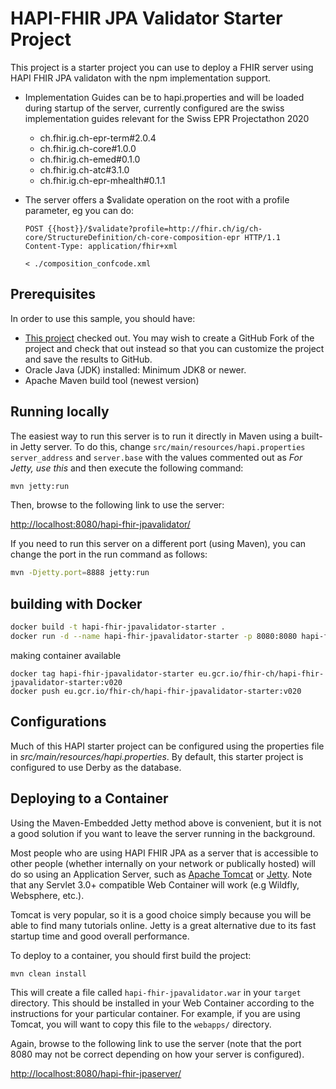 # HAPI-FHIR JPA Validator Starter Project

This project is a  starter project you can use to deploy a FHIR server using HAPI FHIR JPA validaton with the npm implementation support.

- Implementation Guides can be to hapi.properties and will be loaded during startup of the server, currently configured are the swiss implementation guides relevant for the Swiss EPR Projectathon 2020

  - ch.fhir.ig.ch-epr-term#2.0.4
  - ch.fhir.ig.ch-core#1.0.0
  - ch.fhir.ig.ch-emed#0.1.0
  - ch.fhir.ig.ch-atc#3.1.0
  - ch.fhir.ig.ch-epr-mhealth#0.1.1

- The server offers a $validate operation on the root with a profile parameter, eg you can do:

  ```
  POST {{host}}/$validate?profile=http://fhir.ch/ig/ch-core/StructureDefinition/ch-core-composition-epr HTTP/1.1
  Content-Type: application/fhir+xml
  
  < ./composition_confcode.xml
  ```   

## Prerequisites

In order to use this sample, you should have:

- [This project](https://github.com/hapifhir/hapi-fhir-jpavalidator-starter) checked out. You may wish to create a GitHub Fork of the project and check that out instead so that you can customize the project and save the results to GitHub.
- Oracle Java (JDK) installed: Minimum JDK8 or newer.
- Apache Maven build tool (newest version)

## Running locally

The easiest way to run this server is to run it directly in Maven using a built-in Jetty server. To do this, change `src/main/resources/hapi.properties` `server_address` and `server.base` with the values commented out as _For Jetty, use this_ and then execute the following command:

```bash
mvn jetty:run
```

Then, browse to the following link to use the server:

[http://localhost:8080/hapi-fhir-jpavalidator/](http://localhost:8080/hapi-fhir-jpavalidator/)

If you need to run this server on a different port (using Maven), you can change the port in the run command as follows:

```bash
mvn -Djetty.port=8888 jetty:run
```


## building with Docker

```bash
docker build -t hapi-fhir-jpavalidator-starter .
docker run -d --name hapi-fhir-jpavalidator-starter -p 8080:8080 hapi-fhir-jpavalidator-starter
```


making container available
```
docker tag hapi-fhir-jpavalidator-starter eu.gcr.io/fhir-ch/hapi-fhir-jpavalidator-starter:v020
docker push eu.gcr.io/fhir-ch/hapi-fhir-jpavalidator-starter:v020
```

## Configurations

Much of this HAPI starter project can be configured using the properties file in _src/main/resources/hapi.properties_. By default, this starter project is configured to use Derby as the database.

## Deploying to a Container

Using the Maven-Embedded Jetty method above is convenient, but it is not a good solution if you want to leave the server running in the background.

Most people who are using HAPI FHIR JPA as a server that is accessible to other people (whether internally on your network or publically hosted) will do so using an Application Server, such as [Apache Tomcat](http://tomcat.apache.org/) or [Jetty](https://www.eclipse.org/jetty/). Note that any Servlet 3.0+ compatible Web Container will work (e.g Wildfly, Websphere, etc.).

Tomcat is very popular, so it is a good choice simply because you will be able to find many tutorials online. Jetty is a great alternative due to its fast startup time and good overall performance.

To deploy to a container, you should first build the project:

```bash
mvn clean install
```

This will create a file called `hapi-fhir-jpavalidator.war` in your `target` directory. This should be installed in your Web Container according to the instructions for your particular container. For example, if you are using Tomcat, you will want to copy this file to the `webapps/` directory.

Again, browse to the following link to use the server (note that the port 8080 may not be correct depending on how your server is configured).

[http://localhost:8080/hapi-fhir-jpaserver/](http://localhost:8080/hapi-fhir-jpaserver/)
